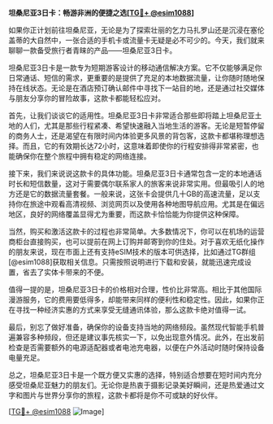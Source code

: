 **坦桑尼亚3日卡：畅游非洲的便捷之选[[TG💪+ @esim1088](https://t.me/s/esim1088)]**

如果你正计划前往坦桑尼亚，无论是为了探索壮丽的乞力马扎罗山还是沉浸在塞伦盖蒂的大自然中，一张合适的手机卡或流量卡无疑是必不可少的。今天，我们就来聊聊一款备受旅行者青睐的产品——坦桑尼亚3日卡。

坦桑尼亚3日卡是一款专为短期游客设计的移动通信解决方案。它不仅能够满足你日常通话、短信的需求，更重要的是提供了充足的本地数据流量，让你随时随地保持在线状态。无论是在酒店预订确认邮件中寻找下一站目的地，还是通过社交媒体与朋友分享你的冒险故事，这款卡都能轻松应对。

首先，让我们谈谈它的适用性。坦桑尼亚3日卡非常适合那些即将踏上坦桑尼亚土地的人们，尤其是那些行程紧凑、希望快速融入当地生活的游客。无论是短暂停留的商务人士，还是渴望在有限时间内体验更多风景的背包客，这款卡都堪称理想选择。而且，它的有效期长达72小时，这意味着即使你的行程安排得非常紧密，也能确保你在整个旅程中拥有稳定的网络连接。

接下来，我们来说说这款卡的具体功能。坦桑尼亚3日卡通常包含一定的本地通话时长和短信数量，这对于需要偶尔联系家人的旅客来说非常实用。但最吸引人的地方还是它的数据流量套餐。一般来说，这张卡会提供几十GB的高速流量，足以支持你在旅途中观看高清视频、浏览网页以及使用各种地图导航应用。尤其是在偏远地区，良好的网络覆盖显得尤为重要，而这款卡恰恰能为你提供这种保障。

当然，购买和激活这款卡的过程也非常简单。大多数情况下，你可以在机场的运营商柜台直接购买，也可以提前在网上订购并邮寄到你的住处。对于喜欢无纸化操作的朋友来说，现在市面上还有支持eSIM技术的版本可供选择，比如通过TG群组[@esim1088]获取相关信息。只需按照说明进行下载和安装，就能迅速完成设置，省去了实体卡带来的不便。

值得一提的是，坦桑尼亚3日卡的价格相对合理，性价比非常高。相比于其他国际漫游服务，它的费用要低得多，却能带来同样的便利性和稳定性。因此，如果你正在寻找一种经济实惠的方式来享受无缝通讯体验，那么这款卡绝对值得一试。

最后，别忘了做好准备，确保你的设备支持当地的网络频段。虽然现代智能手机普遍兼容多种频段，但还是建议事先核实一下，以免出现意外情况。此外，在出发前检查是否需要额外的电源适配器或者电池充电器，以便在户外活动时随时保持设备电量充足。

总之，坦桑尼亚3日卡是一个既方便又实惠的选择，特别适合想要在短时间内充分感受坦桑尼亚魅力的朋友们。无论你是热衷于摄影记录美好瞬间，还是热爱通过文字和图片与世界分享你的旅程，这款卡都将是你不可或缺的好伙伴。

[[TG💪+ @esim1088](https://t.me/s/esim1088) ![Image](https://i.postimg.cc/4NQfJmqS/Snipaste-2025-05-13-00-14-12.png)]